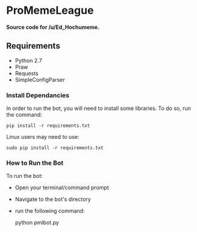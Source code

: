 ProMemeLeague
=============

**Source code for /u/Ed_Hochumeme.**

Requirements
-----------------------
* Python 2.7
* Praw
* Requests
* SimpleConfigParser

### Install Dependancies
In order to run the bot, you will need to install some libraries. To do so, run the command:

    pip install -r requirements.txt
    
Linux users may need to use:

    sudo pip install -r requirements.txt
    
### How to Run the Bot
To run the bot:

* Open your terminal/command prompt
* Navigate to the bot's directory
* run the following command:


    python pmlbot.py
